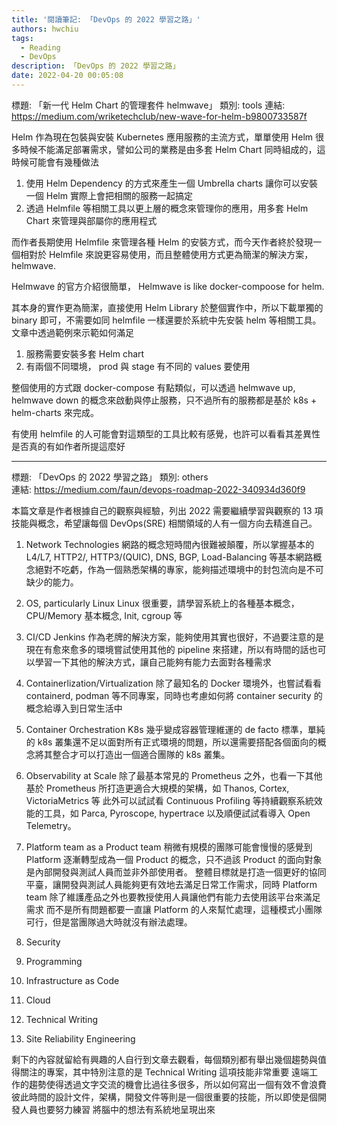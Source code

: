 ```yaml
---
title: '閱讀筆記: 「DevOps 的 2022 學習之路」'
authors: hwchiu
tags:
  - Reading
  - DevOps
description: 「DevOps 的 2022 學習之路」
date: 2022-04-20 00:05:08
---
```


標題: 「新一代 Helm Chart 的管理套件 helmwave」
類別: tools
連結: https://medium.com/wriketechclub/new-wave-for-helm-b9800733587f

Helm 作為現在包裝與安裝 Kubernetes 應用服務的主流方式，單單使用 Helm 很多時候不能滿足部署需求，譬如公司的業務是由多套 Helm Chart 同時組成的，這時候可能會有幾種做法
1. 使用 Helm Dependency 的方式來產生一個 Umbrella charts 讓你可以安裝一個 Helm 實際上會把相關的服務一起搞定
2. 透過 Helmfile 等相關工具以更上層的概念來管理你的應用，用多套 Helm Chart 來管理與部屬你的應用程式

而作者長期使用 Helmfile 來管理各種 Helm 的安裝方式，而今天作者終於發現一個相對於 Helmfile 來說更容易使用，而且整體使用方式更為簡潔的解決方案，helmwave.

Helmwave 的官方介紹很簡單， Helmwave is like docker-compoose for helm.

其本身的實作更為簡潔，直接使用 Helm Library 於整個實作中，所以下載單獨的 binary 即可，不需要如同 helmfile 一樣還要於系統中先安裝 helm 等相關工具。
文章中透過範例來示範如何滿足
1. 服務需要安裝多套 Helm chart
2. 有兩個不同環境， prod 與 stage 有不同的 values 要使用

整個使用的方式跟 docker-compose 有點類似，可以透過 helmwave up, helmwave down 的概念來啟動與停止服務，只不過所有的服務都是基於 k8s + helm-charts 來完成。

有使用 helmfile 的人可能會對這類型的工具比較有感覺，也許可以看看其差異性是否真的有如作者所提這麼好

---

標題: 「DevOps 的 2022 學習之路」
類別: others    
連結: https://medium.com/faun/devops-roadmap-2022-340934d360f9

本篇文章是作者根據自己的觀察與經驗，列出 2022 需要繼續學習與觀察的 13 項技能與概念，希望讓每個 DevOps(SRE) 相關領域的人有一個方向去精進自己。
1. Network Technologies
網路的概念短時間內很難被顛覆，所以掌握基本的 L4/L7, HTTP2/, HTTP3/(QUIC), DNS, BGP, Load-Balancing 等基本網路概念絕對不吃虧，作為一個熟悉架構的專家，能夠描述環境中的封包流向是不可缺少的能力。

2. OS, particularly Linux 
Linux 很重要，請學習系統上的各種基本概念， CPU/Memory 基本概念, Init, cgroup 等

3. CI/CD
Jenkins 作為老牌的解決方案，能夠使用其實也很好，不過要注意的是現在有愈來愈多的環境嘗試使用其他的 pipeline 來搭建，所以有時間的話也可以學習一下其他的解決方式，讓自己能夠有能力去面對各種需求

4. Containerlization/Virtualization
除了最知名的 Docker 環境外，也嘗試看看 containerd, podman 等不同專案，同時也考慮如何將 container security 的概念給導入到日常生活中

5. Container Orchestration
K8s 幾乎變成容器管理維運的 de facto 標準，單純的 k8s 叢集還不足以面對所有正式環境的問題，所以還需要搭配各個面向的概念將其整合才可以打造出一個適合團隊的 k8s 叢集。

6. Observability at Scale
除了最基本常見的 Prometheus 之外，也看一下其他基於 Prometheus 所打造更適合大規模的架構，如 Thanos, Cortex, VictoriaMetrics 等
此外可以試試看 Continuous Profiling 等持續觀察系統效能的工具，如 Parca, Pyroscope, hypertrace 以及順便試試看導入 Open Telemetry。

7. Platform team as a Product team
稍微有規模的團隊可能會慢慢的感覺到 Platform 逐漸轉型成為一個 Product 的概念，只不過該 Product 的面向對象是內部開發與測試人員而並非外部使用者。
整體目標就是打造一個更好的協同平臺，讓開發與測試人員能夠更有效地去滿足日常工作需求，同時 Platform team 除了維護產品之外也要教授使用人員讓他們有能力去使用該平台來滿足需求
而不是所有問題都要一直讓 Platform 的人來幫忙處理，這種模式小團隊可行，但是當團隊過大時就沒有辦法處理。

8. Security
9. Programming
10. Infrastructure as Code
11. Cloud
12. Technical Writing
13. Site Reliability Engineering

剩下的內容就留給有興趣的人自行到文章去觀看，每個類別都有舉出幾個趨勢與值得關注的專案，其中特別注意的是 Technical Writing 這項技能非常重要
遠端工作的趨勢使得透過文字交流的機會比過往多很多，所以如何寫出一個有效不會浪費彼此時間的設計文件，架構，開發文件等則是一個很重要的技能，所以即使是個開發人員也要努力練習
將腦中的想法有系統地呈現出來

